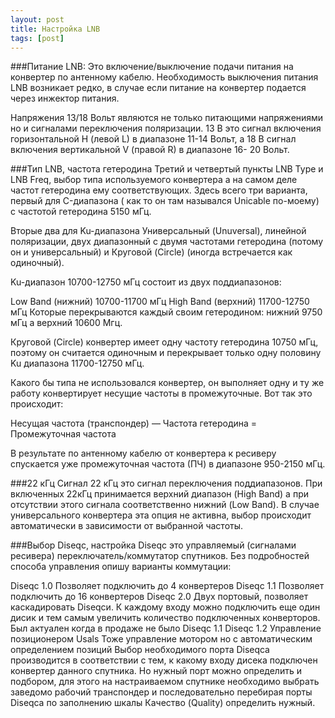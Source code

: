 ```yaml
---
layout: post
title: Настройка LNB
tags: [post]
---
```

<!-- more -->

###Питание LNB:
Это включение/выключение подачи питания на конвертер по антенному кабелю. Необходимость выключения питания LNB возникает редко, в случае если питание на конвертер подается через инжектор питания.

Напряжения 13/18 Вольт являются не только питающими напряжениями но и сигналами переключения поляризации. 13 В это сигнал включения горизонтальной H (левой L) в диапазоне 11-14 Вольт, а 18 В сигнал включения вертикальной V (правой R) в диапазоне 16- 20 Вольт.

###Тип LNB, частота гетеродина
Третий и четвертый пункты LNB Type и LNB Freq, выбор типа используемого конвертера а на самом деле частот гетеродина ему соответствующих. Здесь всего три варианта, первый для C-диапазона ( как то он там назывался Unicable по-моему) с частотой гетеродина 5150 мГц.

Вторые два для Ku-диапазона Универсальный (Unuversal), линейной поляризации, двух диапазонный с двумя частотами гетеродина (потому он и универсальный) и Круговой (Circle) (иногда встречается как одиночный).

Ku-диапазон 10700-12750 мГц состоит из двух поддиапазонов:

Low Band (нижний) 10700-11700 мГц
High Band (верхний) 11700-12750 мГц
Которые перекрываются каждый своим гетеродином: нижний 9750 мГц а верхний 10600 Мгц.

Круговой (Circle) конвертер имеет одну частоту гетеродина 10750 мГц, поэтому он считается одиночным и перекрывает только одну половину Ku диапазона 11700-12750 мГц.

Какого бы типа не использовался конвертер, он выполняет одну и ту же работу конвертирует несущие частоты в промежуточные. Вот так это происходит:

Несущая частота (транспондер) — Частота гетеродина = Промежуточная частота

В результате по антенному кабелю от конвертера к ресиверу спускается уже промежуточная частота (ПЧ) в диапазоне 950-2150 мГц.

###22 кГц
Сигнал 22 кГц это сигнал переключения поддиапазонов. При включенных 22кГц принимается верхний диапазон (High Band) а при отсутствии этого сигнала соответственно нижний (Low Band). В случае универсального конвертера эта опция не активна, выбор происходит автоматически в зависимости от выбранной частоты.

###Выбор Diseqc, настройка
Diseqc это управляемый (сигналами ресивера) переключатель/коммутатор спутников. Без подробностей способа управления опишу варианты коммутации:

Diseqc 1.0
Позволяет подключить до 4 конвертеров
Diseqc 1.1
Позволяет подключить до 16 конвертеров
Diseqc 2.0
Двух портовый, позволяет каскадировать Diseqcи. К каждому входу можно подключить еще один дисик и тем самым увеличить количество подключенных конверторов. Был актуален когда в продаже не было Diseqc 1.1
Diseqc 1.2
Управление позиционером
Usals
Тоже управление мотором но с автоматическим определением позиций
Выбор необходимого порта Diseqcа производится в соответствии с тем, к какому входу дисека подключен конвертер данного спутника. Но нужный порт можно определить и подбором, для этого на настраиваемом спутнике необходимо выбрать заведомо рабочий транспондер и последовательно перебирая порты Diseqcа по заполнению шкалы Качество (Quality) определить нужный.
